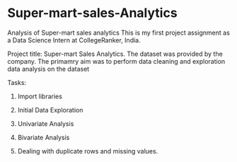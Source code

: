# Super-mart-sales-Analytics
Analysis of Super-mart sales analytics
This is my first project assignment as a Data Science Intern at CollegeRanker, India. 

Project title: Super-mart Sales Analytics.
The dataset was provided by the company.
The primamry aim was to perform data cleaning and exploration data analysis on the dataset

Tasks:

1. Import libraries

2. Initial Data Exploration

3. Univariate Analysis

4. Bivariate Analysis

5. Dealing with duplicate rows and missing values.

